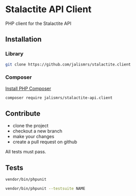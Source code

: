 # Stalactite API Client

PHP client for the Stalactite API

## Installation

### Library

```bash
git clone https://github.com/jalismrs/stalactite.client
```

### Composer

[Install PHP Composer](https://getcomposer.org/doc/00-intro.md)

```bash
composer require jalismrs/stalactite-api.client
```

## Contribute
+ clone the project
+ checkout a new branch
+ make your changes
+ create a pull request on github

All tests must pass.

## Tests

```bash
vendor/bin/phpunit
```
```bash
vendor/bin/phpunit --testsuite NAME
```
